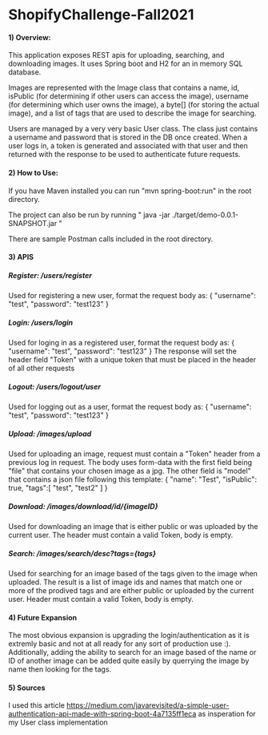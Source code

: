 # ShopifyChallenge-Fall2021

#### 1) Overview: 
This application exposes REST apis for uploading, searching, and downloading images.
It uses Spring boot and H2 for an in memory SQL database. 

Images are represented with the Image class that contains a name, id, isPublic (for determining if other users can access the image), username (for determining which user owns the image), a byte[] (for storing the actual image), and a list of tags that are used to describe the image for searching.  

Users are managed by a very very basic User class. The class just contains a username and password that is stored in the DB once created. When a user logs in, a token is generated and associated with that user and then returned with the response to be used to authenticate future requests. 

#### 2) How to Use: 
If you have Maven installed you can run "mvn spring-boot:run" in the root directory.  

The project can also be run by running " java -jar ./target/demo-0.0.1-SNAPSHOT.jar "  

There are sample Postman calls included in the root directory.


#### 3) APIS
##### Register: /users/register 
Used for registering a new user, format the request body as: 
{
    "username": "test",
    "password": "test123"
}

##### Login: /users/login
Used for loging in as a registered user, format the request body as: 
{
    "username": "test",
    "password": "test123"
}
The response will set the header field "Token" with a unique token that must be placed in the header of all other requests

##### Logout: /users/logout/user
Used for logging out as a user, format the request body as: 
{
    "username": "test",
    "password": "test123"
}

##### Upload: /images/upload
Used for uploading an image, request must contain a "Token" header from a previous log in request. The body uses form-data with the first field being "file" that contains your chosen image as a jpg. The other field is "model" that contains a json file following this template: 
{
	"name": "Test",
	"isPublic": true,
	"tags":[
		"test",
		"test2"
	]
}

##### Download: /images/download/id/{imageID}
Used for downloading an image that is either public or was uploaded by the current user. The header must contain a valid Token, body is empty. 

##### Search: /images/search/desc?tags={tags}
Used for searching for an image based of the tags given to the image when uploaded. The result is a list of image ids and names that match one or more of the prodived tags and are either public or uploaded by the current user.  Header must contain a valid Token, body is empty.


#### 4) Future Expansion
The most obvious expansion is upgrading the login/authentication as it is extremly basic and not at all ready for any sort of production use :). Additionally, adding the ability to search for an image based of the name or ID of another image can be added quite easily by querrying the image by name then looking for the tags. 

#### 5) Sources
I used this article https://medium.com/javarevisited/a-simple-user-authentication-api-made-with-spring-boot-4a7135ff1eca as insperation for my User class implementation 
